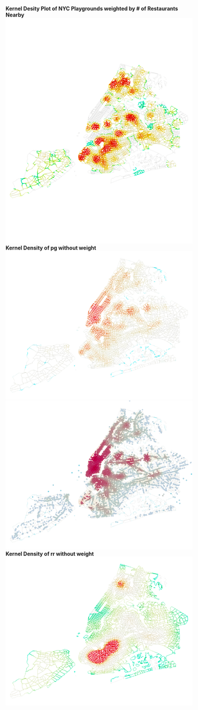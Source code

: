 **Kernel Desity Plot of NYC Playgrounds weighted by # of Restaurants Nearby**
![Kernel Desity Plot of NYC Playgrounds weighted by # of Restaurants Nearby](/Plot/KD005_1.png)<br/>
**Kernel Density of pg without weight**
![HeatMap (Kernel Density of rr without weight](/Plot/PointPlot_pg&rr_2.png)<br/>
![](/Plot/PointPlot_pg&rr.png)
**Kernel Density of rr without weight**
![HeatMap (Kernel Density of pg without weight](/Plot/HeatMap_pg_no_weights.png)<br/>
